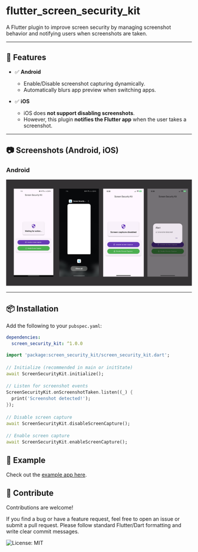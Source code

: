 # flutter_screen_security_kit

A Flutter plugin to improve screen security by managing screenshot behavior and notifying users when screenshots are taken.

---

## 🚀 Features

- ✅ **Android**
  - Enable/Disable screenshot capturing dynamically.
  - Automatically blurs app preview when switching apps.

- ✅ **iOS**
  - iOS does **not support disabling screenshots**.
  - However, this plugin **notifies the Flutter app** when the user takes a screenshot.

---

## 📷 Screenshots (Android, iOS)

### Android

![Screenshots](https://github.com/RakibDev25/flutter_screen_security_kit/raw/main/assets/images.png)

---

## 📦 Installation

Add the following to your `pubspec.yaml`:

```yaml
dependencies:
  screen_security_kit: ^1.0.0
```
```dart
import 'package:screen_security_kit/screen_security_kit.dart';

// Initialize (recommended in main or initState)
await ScreenSecurityKit.initialize();

// Listen for screenshot events
ScreenSecurityKit.onScreenshotTaken.listen((_) {
  print('Screenshot detected!');
});

// Disable screen capture
await ScreenSecurityKit.disableScreenCapture();

// Enable screen capture
await ScreenSecurityKit.enableScreenCapture();
```

## 🚀 Example

Check out the [example app here](https://github.com/RakibDev25/flutter_screen_security_kit/blob/main/example/lib/main.dart).


## 🤝 Contribute
Contributions are welcome!

If you find a bug or have a feature request, feel free to open an issue or submit a pull request. Please follow standard Flutter/Dart formatting and write clear commit messages.

![License: MIT](https://img.shields.io/badge/License-MIT-yellow.svg)



